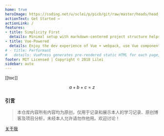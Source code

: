 ```yaml
---
home: true
heroImage: https://coding.net/u/sclei/p/picb/git/raw/master/heads/head_icon_lilei_2018.jpg
actionText: Get Started →
actionLink: /
features:
- title: Simplicity First
  details: Minimal setup with markdown-centered project structure helps you focus on writing.
- title: Vue-Powered
  details: Enjoy the dev experience of Vue + webpack, use Vue components in markdown, and develop custom themes with Vue.
# - title: Performant
#   details: VuePress generates pre-rendered static HTML for each page, and runs as an SPA once a page is loaded.
footer: MIT Licensed | Copyright © 2018 Lilei
sidebar: auto
---
```


[[toc]]

$$a+b+c=z$$

<script type="text/javascript">

</script>

### 引言
> 本仓库内容所有内容均为原创，仅用于记录和展示本人的学习记录、原创博客及项目分析，未经本人允许请勿作他用。欢迎讨论！

[关于我](/about/)





